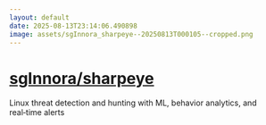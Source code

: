 ```yaml
---
layout: default
date: 2025-08-13T23:14:06.490898
image: assets/sgInnora_sharpeye--20250813T000105--cropped.png
---
```


# [sgInnora/sharpeye](https://github.com/sgInnora/sharpeye)

Linux threat detection and hunting with ML, behavior analytics, and real‑time alerts
